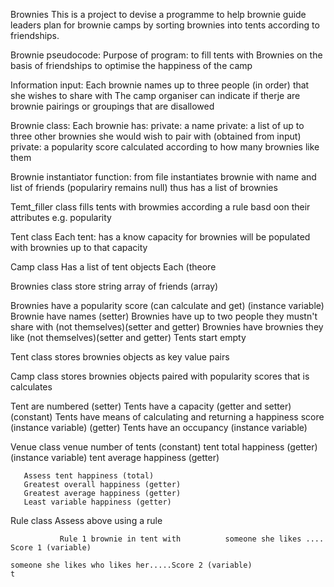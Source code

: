 Brownies
This is a project to devise a programme to help brownie guide leaders plan for brownie camps by sorting brownies into tents according to friendships. 

Brownie pseudocode:
  Purpose of program: to fill tents with Brownies on the basis of friendships to optimise the happiness of the camp

Information input:
  Each brownie names up to three people (in order) that she wishes to share with
  The camp organiser can indicate if therje are brownie pairings or groupings that are disallowed


Brownie class:
  Each brownie has:
    private: a name
    private: a list of up to three other brownies she would wish to pair with (obtained from input)
    private: a popularity score calculated according to how many brownies like them
  
Brownie instantiator function:
  from file instantiates brownie with name and list of friends (populariry remains null)
  thus has a list of brownies 


Temt_filler class
  fills tents with browmies according a rule basd oon their attributes e.g. popularity

Tent class
  Each tent:
    has a know capacity for brownies
    will be populated with brownies up to that capacity
    
Camp class
  Has a list of tent objects
  Each (theore
  
   
Brownies class store string array of friends (array)

 Brownies have a popularity score (can calculate and get) (instance variable)      
    Brownie have names (setter)
    Brownies have up to two people they mustn't share with (not themselves)(setter and getter)
    Brownies have brownies they like (not themselves)(setter  and getter)
          Tents start empty

Tent class
stores brownies objects as key value pairs 

Camp class
stores brownies objects paired with popularity scores that is calculates 



Tent are numbered (setter)
Tents have a capacity (getter and setter) (constant)
Tents have means of calculating and returning a happiness score (instance variable) (getter)
Tents have an occupancy (instance variable)

Venue class
venue
       number of tents (constant)
       tent total happiness (getter) (instance variable)
       tent average happiness (getter) 

       Assess tent happiness (total)
       Greatest overall happiness (getter)
       Greatest average happiness (getter)
       Least variable happiness (getter)

Rule class
Assess above using a rule
      

               Rule 1 brownie in tent with          someone she likes .... Score 1 (variable)
                                                                     someone she likes who likes her.....Score 2 (variable)
    t
